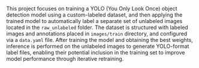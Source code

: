 This project focuses on training a YOLO (You Only Look Once) object detection model using a custom-labeled dataset, and then applying the trained model to automatically label a separate set of unlabeled images located in the `raw_unlabeled` folder. The dataset is structured with labeled images and annotations placed in `images/train` directory, and configured via a `data.yaml` file. After training the model and obtaining the best weights, inference is performed on the unlabeled images to generate YOLO-format label files, enabling their potential inclusion in the training set to improve model performance through iterative retraining.
